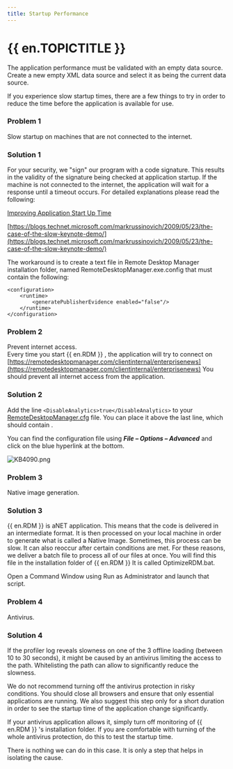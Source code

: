 ```yaml
---
title: Startup Performance
---
```

# {{ en.TOPICTITLE }}
The application performance must be validated with an empty data source. Create a new empty XML data source and select it as being the current data source.  

If you experience slow startup times, there are a few things to try in order to reduce the time before the application is available for use.
### Problem 1
Slow startup on machines that are not connected to the internet.
### Solution 1
For your security, we "sign" our program with a code signature. This results in the validity of the signature being checked at application startup. If the machine is not connected to the internet, the application will wait for a response until a timeout occurs. For detailed explanations please read the following:  

[Improving Application Start Up Time](https://docs.microsoft.com/fr-fr/archive/blogs/amolravande/improving-application-start-up-time-generatepublisherevidence-setting-in-machine-config)  

[https://blogs.technet.microsoft.com/markrussinovich/2009/05/23/the-case-of-the-slow-keynote-demo/](https://blogs.technet.microsoft.com/markrussinovich/2009/05/23/the-case-of-the-slow-keynote-demo/)  

The workaround is to create a text file in Remote Desktop Manager installation folder, named RemoteDesktopManager.exe.config that must contain the following:  

```
<configuration>  
    <runtime>  
        <generatePublisherEvidence enabled="false"/>  
    </runtime>  
</configuration>  
```
### Problem 2
Prevent internet access.  
Every time you start {{ en.RDM }} , the application will try to connect on [https://remotedesktopmanager.com/clientinternal/enterprisenews](https://remotedesktopmanager.com/clientinternal/enterprisenews) You should prevent all internet access from the application.
### Solution 2
Add the line `<DisableAnalytics>true</DisableAnalytics>` to your [RemoteDesktopManager.cfg](https://help.remotedesktopmanager.com/installation_configurationfilelocation.html) file. You can place it above the last line, which should contain </Option>.  

You can find the configuration file using ***File – Options – Advanced*** and click on the blue hyperlink at the bottom.  

![KB4090.png](/img/en/kb/KB4090.png)
### Problem 3
Native image generation.
### Solution 3
{{ en.RDM }} is aNET application. This means that the code is delivered in an intermediate format. It is then processed on your local machine in order to generate what is called a Native Image. Sometimes, this process can be slow. It can also reoccur after certain conditions are met. For these reasons, we deliver a batch file to process all of our files at once. You will find this file in the installation folder of {{ en.RDM }} It is called OptimizeRDM.bat.  

Open a Command Window using Run as Administrator and launch that script.
### Problem 4
Antivirus.
### Solution 4
If the profiler log reveals slowness on one of the 3 offline loading (between 10 to 30 seconds), it might be caused by an antivirus limiting the access to the path. Whitelisting the path can allow to significantly reduce the slowness.  

We do not recommend turning off the antivirus protection in risky conditions. You should close all browsers and ensure that only essential applications are running. We also suggest this step only for a short duration in order to see the startup time of the application change significantly.  

If your antivirus application allows it, simply turn off monitoring of {{ en.RDM }} &apos;s installation folder. If you are comfortable with turning of the whole antivirus protection, do this to test the startup time.  

There is nothing we can do in this case. It is only a step that helps in isolating the cause.
